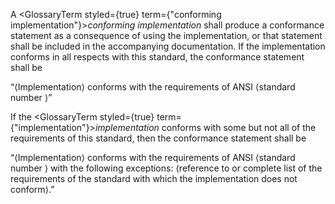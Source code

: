  



A <GlossaryTerm styled={true} term={"conforming implementation"}><i>conforming implementation</i></GlossaryTerm> shall produce a conformance statement as a consequence of using the implementation, or that statement shall be included in the accompanying documentation. If the implementation conforms in all respects with this standard, the conformance statement shall be 



“⟨Implementation⟩ conforms with the requirements of ANSI ⟨standard number ⟩” 



If the <GlossaryTerm styled={true} term={"implementation"}><i>implementation</i></GlossaryTerm> conforms with some but not all of the requirements of this standard, then the conformance statement shall be 



“⟨Implementation⟩ conforms with the requirements of ANSI ⟨standard number ⟩ with the following exceptions: ⟨reference to or complete list of the requirements of the standard with which the implementation does not conform⟩.” 



